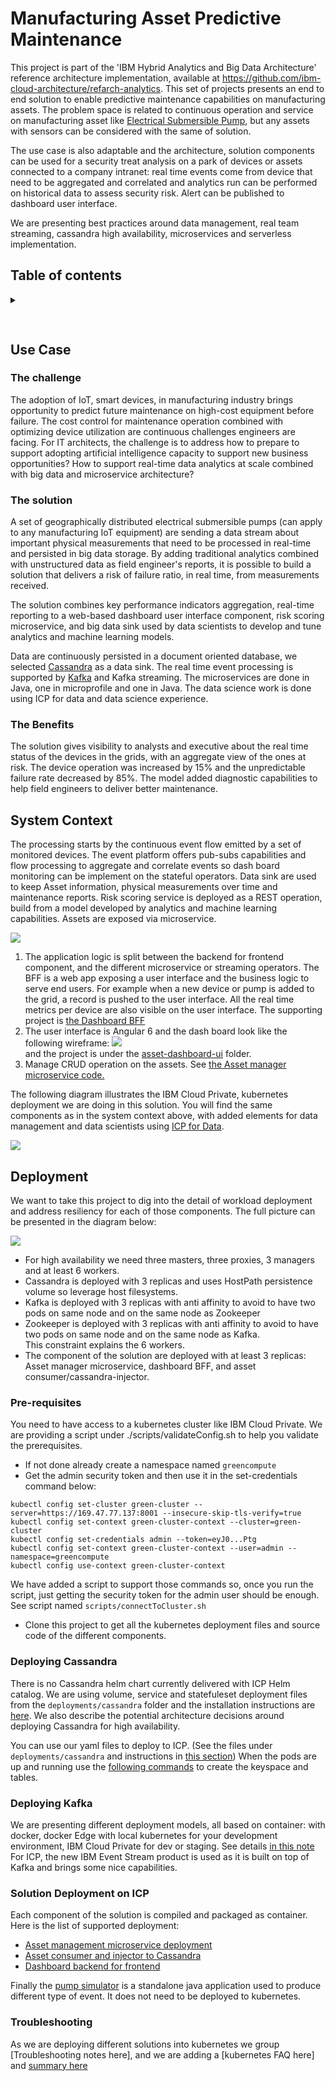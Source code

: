 # Manufacturing Asset Predictive Maintenance

This project is part of the 'IBM Hybrid Analytics and Big Data Architecture' reference architecture implementation, available at https://github.com/ibm-cloud-architecture/refarch-analytics. This set of projects presents an end to end solution to enable predictive maintenance capabilities on manufacturing assets.
The problem space is related to continuous operation and service on manufacturing asset like [Electrical Submersible Pump](https://en.wikipedia.org/wiki/Submersible_pump), but any assets with sensors can be considered with the same of solution.

The use case is also adaptable and the architecture, solution components can be used for a security treat analysis on a park of devices or assets connected to a company intranet: real time events come from device that need to be aggregated and correlated and analytics run can be performed on historical data to assess security risk. Alert can be published to dashboard user interface.  

We are presenting best practices around data management, real team streaming, cassandra high availability, microservices and serverless implementation.    

## Table of contents
<details><summary><h2> </h2></summary>
<ul>
<li><a href="#use-case">Use case</a></li>
<li><a href="#system-context">System Context</a> to present the solution components</li>
<li><a href="#deployment">Deployment to kubernetes cluster like IBM Cloud Private</a></li>
<li>Related sub projects</li>
<ul>
<li><a href="asset-consumer/README.md">Event consumers</a></li>
<li><a href="asset-event-producer/README.md">Event producers simulator</a> to simulate pump events for demonstration purpose.</li>
<li><a href="asset-dashboard-ui/README.md">Angular 6 user interface to present dashboard</a> to present a mix of static and real time data.</li>
<li><a href="asset-dashboard-bff/README.md">Dashboard BFF</a> to present a mix of static and real time data.</li>
<li><a href="https://github.com/ibm-cloud-architecture/refarch-asset-manager-microservice">Asset management microservice</a></li>
</ul>
<li><a href="docs/demo.md">Demonstration script</a></li>
<li><a href="docs/analytics/README.md">Analytics model</a></li>
<li>Future readings</li>
<ul>
<li><a href="https://github.com/ibm-cloud-architecture/refarch-analytics/tree/master/docs/kafka">Kafka related</a></li>
<li><a href="docs/cassandra/readme.md">Cassandra</a></li>
<li><a href="https://github.com/ibm-cloud-architecture/refarch-integration/blob/master/docs/service-mesh.md">Microservice mesh</a></li>
</ul>
</ul>
</details>

## Use Case
### The challenge
The adoption of IoT, smart devices, in manufacturing industry brings opportunity to predict future maintenance on high-cost equipment before failure. The cost control for maintenance operation combined with optimizing device utilization are continuous challenges engineers are facing.  For IT architects, the challenge is to address how to prepare to support adopting artificial intelligence capacity to support new business opportunities? How to support real-time data analytics at scale combined with big data and microservice architecture?

### The solution
A set of geographically distributed electrical submersible pumps (can apply to any manufacturing IoT equipment) are sending a data stream about important physical measurements that need to be processed in real-time and persisted in big data storage. By adding traditional analytics combined with unstructured data as field engineer's reports, it is possible to build a solution that delivers a risk of failure ratio, in real time, from measurements received.

The solution combines key performance indicators aggregation, real-time reporting to a web-based dashboard user interface component, risk scoring microservice, and big data sink used by data scientists to develop and tune analytics and machine learning models.  

Data are continuously persisted in a document oriented database, we selected [Cassandra](http://cassandra.apache.org/) as a data sink. The real time event processing is supported by [Kafka](http://cassandra.apache.org/) and Kafka streaming. The microservices are done in Java, one in microprofile and one in Java. The data science work is done using ICP for data and data science experience.

### The Benefits
The solution gives visibility to analysts and executive about the real time status of the devices in the grids, with an aggregate view of the ones at risk. The device operation was increased by 15% and the unpredictable failure rate decreased by 85%. The model added diagnostic capabilities to help field engineers to deliver better maintenance.

## System Context
The processing starts by the continuous event flow emitted by a set of monitored devices. The event platform offers pub-subs capabilities and flow processing to aggregate and correlate events so dash board monitoring can be implement on the stateful operators. Data sink are used to keep Asset information, physical measurements over time and maintenance reports. Risk scoring service is deployed as a REST operation, build from a model developed by analytics and machine learning capabilities. Assets are exposed via microservice.

![](docs/system-ctx.png)

1. The application logic is split between the backend for frontend component, and the different microservice or streaming operators. The BFF is a web app exposing a user interface and the business logic to serve end users. For example when a new device or pump is added to the grid, a record is pushed to the user interface. All the real time metrics per device are also visible on the user interface. The supporting project is [the Dashboard BFF](asset-dashboard-bff/README.md)
1. The user interface is Angular 6 and the dash board look like the following wireframe:
![](docs/dashboard-wireframe.png)  
and the project is under the [asset-dashboard-ui](./asset-dashboard-ui) folder.
1. Manage CRUD operation on the assets. See [the Asset manager microservice code.](asset-mgr-ms/README.md)

The following diagram illustrates the IBM Cloud Private, kubernetes deployment we are doing in this solution. You will find the same components as in the system context above, with added elements for data management and data scientists using [ICP for Data](https://www.ibm.com/analytics/cloud-private-for-data).

![](docs/icp-deployment.png)

## Deployment
We want to take this project to dig into the detail of workload deployment and address resiliency for each of those components. The full picture can be presented in the diagram below:

![](docs/asset-sol-k8s-depl.png)

* For high availability we need three masters, three proxies, 3 managers and at least 6 workers.
* Cassandra is deployed with 3 replicas and uses HostPath persistence volume so leverage host filesystems.
* Kafka is deployed with 3 replicas with anti affinity to avoid to have two pods on same node and on the same node as Zookeeper
* Zookeeper is deployed with 3 replicas with anti affinity to avoid to have two pods on same node and on the same node as Kafka.   
This constraint explains the 6 workers.
* The component of the solution are deployed with at least 3 replicas: Asset manager microservice, dashboard BFF, and asset consumer/cassandra-injector.

### Pre-requisites
You need to have access to a kubernetes cluster like IBM Cloud Private. We are providing a script under ./scripts/validateConfig.sh to help you validate the prerequisites.

* If not done already create a namespace named `greencompute`
* Get the admin security token and then use it in the set-credentials command below:

```
kubectl config set-cluster green-cluster --server=https://169.47.77.137:8001 --insecure-skip-tls-verify=true
kubectl config set-context green-cluster-context --cluster=green-cluster
kubectl config set-credentials admin --token=eyJ0...Ptg
kubectl config set-context green-cluster-context --user=admin --namespace=greencompute
kubectl config use-context green-cluster-context
```
We have added a script to support those commands so, once you run the script, just getting the security token for the admin user should be enough. See script named `scripts/connectToCluster.sh`
* Clone this project to get all the kubernetes deployment files and source code of the different components.

### Deploying Cassandra
There is no Cassandra helm chart currently delivered with ICP Helm catalog. We are using volume, service and statefuleset deployment files from the `deployments/cassandra` folder and the installation instructions are [here](./docs/cassandra/readme.md). We also describe the potential architecture decisions around deploying Cassandra for high availability.

You can use our yaml files to deploy to ICP. (See the files under `deployments/cassandra` and instructions in [this section](https://github.com/ibm-cloud-architecture/refarch-asset-analytics/blob/master/docs/cassandra/readme.md#using-our-configurations))
When the pods are up and running use the [following commands](https://github.com/ibm-cloud-architecture/refarch-asset-analytics/blob/master/docs/cassandra/readme.md#define-assets-table-structure-with-cql) to create the keyspace and tables.

### Deploying Kafka
We are presenting different deployment models, all based on container: with docker, docker Edge with local kubernetes for your development environment, IBM Cloud Private for dev or staging. See details [in this note](
  https://github.com/ibm-cloud-architecture/refarch-analytics/tree/master/docs/kafka#run-kafka-in-docker)
For ICP, the new IBM Event Stream product is used as it is built on top of Kafka and brings some nice capabilities.

### Solution Deployment on ICP
Each component of the solution is compiled and packaged as container. Here is the list of supported deployment:
* [Asset management microservice deployment](asset-mgr-ms/README.md#deploy)
* [Asset consumer and injector to Cassandra](asset-consumer/README.md#deploy)
* [Dashboard backend for frontend](asset-dashboard-bff/README.md#deploy)

Finally the [pump simulator](asset-event-producer/readme.md) is a standalone java application used to produce different type of event. It does not need to be deployed to kubernetes.

### Troubleshooting
As we are deploying different solutions into kubernetes we group [Troubleshooting notes here], and we are adding a [kubernetes FAQ here] and [summary here](https://jbcodeforce.github.io/#/studies)
